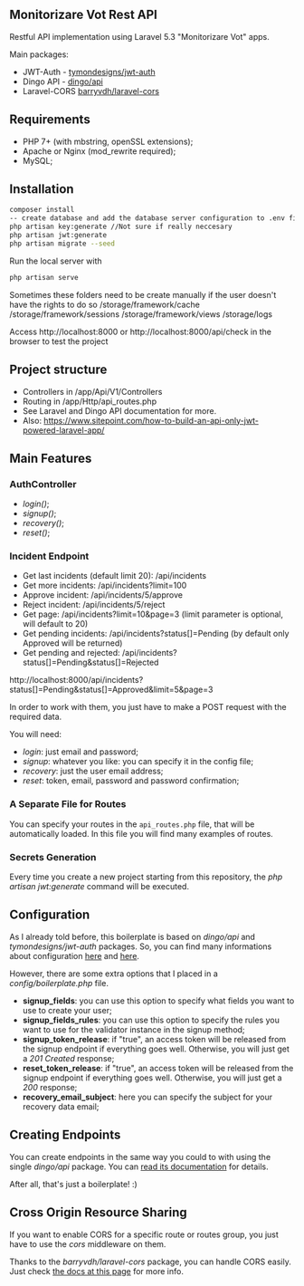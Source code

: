 ## Monitorizare Vot Rest API

 Restful API implementation using Laravel 5.3 "Monitorizare Vot" apps.

Main packages:

* JWT-Auth - [tymondesigns/jwt-auth](https://github.com/tymondesigns/jwt-auth)
* Dingo API - [dingo/api](https://github.com/dingo/api)
* Laravel-CORS [barryvdh/laravel-cors](http://github.com/barryvdh/laravel-cors)

## Requirements
* PHP 7+ (with mbstring, openSSL extensions);
* Apache or Nginx (mod_rewrite required);
* MySQL;

## Installation

```bash
composer install
-- create database and add the database server configuration to .env file
php artisan key:generate //Not sure if really neccesary
php artisan jwt:generate 
php artisan migrate --seed
```

Run the local server with
```bash
php artisan serve
```

Sometimes these folders need to be create manually if the user doesn't have the rights to do so
/storage/framework/cache
/storage/framework/sessions
/storage/framework/views
/storage/logs


Access http://localhost:8000 or http://localhost:8000/api/check in the browser to test the project

## Project structure
* Controllers in /app/Api/V1/Controllers
* Routing in /app/Http/api_routes.php
* See Laravel and Dingo API documentation for more.
* Also: https://www.sitepoint.com/how-to-build-an-api-only-jwt-powered-laravel-app/

## Main Features

### AuthController

* _login()_;
* _signup()_;
* _recovery()_;
* _reset()_;

### Incident Endpoint

* Get last incidents (default limit 20): /api/incidents
* Get more incidents: /api/incidents?limit=100
* Approve incident: /api/incidents/5/approve
* Reject incident: /api/incidents/5/reject
* Get page: /api/incidents?limit=10&page=3 (limit parameter is optional, will default to 20)
* Get pending incidents: /api/incidents?status[]=Pending (by default only Approved will be returned)
* Get pending and rejected: /api/incidents?status[]=Pending&status[]=Rejected

http://localhost:8000/api/incidents?status[]=Pending&status[]=Approved&limit=5&page=3

In order to work with them, you just have to make a POST request with the required data.

You will need:

* _login_: just email and password;
* _signup_: whatever you like: you can specify it in the config file;
* _recovery_: just the user email address;
* _reset_: token, email, password and password confirmation;

### A Separate File for Routes

You can specify your routes in the `api_routes.php` file, that will be automatically loaded. In this file you will find many examples of routes.

### Secrets Generation

Every time you create a new project starting from this repository, the _php artisan jwt:generate_ command will be executed.

## Configuration

As I already told before, this boilerplate is based on _dingo/api_ and _tymondesigns/jwt-auth_ packages. So, you can find many informations about configuration <a href="https://github.com/tymondesigns/jwt-auth/wiki/Configuration" target="_blank">here</a> and <a href="https://github.com/dingo/api/wiki/Configuration">here</a>.

However, there are some extra options that I placed in a _config/boilerplate.php_ file.

* **signup_fields**: you can use this option to specify what fields you want to use to create your user;
* **signup_fields_rules**: you can use this option to specify the rules you want to use for the validator instance in the signup method;
* **signup_token_release**: if "true", an access token will be released from the signup endpoint if everything goes well. Otherwise, you will just get a _201 Created_ response;
* **reset_token_release**: if "true", an access token will be released from the signup endpoint if everything goes well. Otherwise, you will just get a _200_ response;
* **recovery_email_subject**: here you can specify the subject for your recovery data email;

## Creating Endpoints

You can create endpoints in the same way you could to with using the single _dingo/api_ package. You can <a href="https://github.com/dingo/api/wiki/Creating-API-Endpoints" target="_blank">read its documentation</a> for details.

After all, that's just a boilerplate! :)

## Cross Origin Resource Sharing

If you want to enable CORS for a specific route or routes group, you just have to use the _cors_ middleware on them.

Thanks to the _barryvdh/laravel-cors_ package, you can handle CORS easily. Just check <a href="https://github.com/barryvdh/laravel-cors" target="_blank">the docs at this page</a> for more info.
